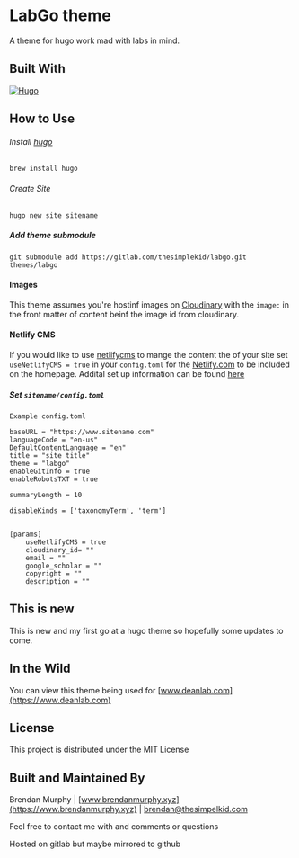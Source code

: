 # LabGo theme

A theme for hugo work mad with labs in mind.

## Built With

[![Hugo](https://img.shields.io/badge/Hugo-%5E0.80.0-ff4088?style=flat-square&logo=hugo)](https://gohugo.io/)

## How to Use

###### Install [hugo](https://gohugo.io)

```
brew install hugo
```

###### Create Site

```
hugo new site sitename
```

##### Add theme submodule

```
git submodule add https://gitlab.com/thesimplekid/labgo.git themes/labgo
```

#### Images

This theme assumes you're hostinf images on [Cloudinary](https://cloudinary.com/) with the `image:` in the front matter of content beinf the image id from cloudinary.

#### Netlify CMS

If you would like to use [netlifycms](https://www.netlifycms.org/) to mange the content the of your site set `useNetlifyCMS = true` in your `config.toml` for the [Netlify.com](https://www.netlify.com/) to be included on the homepage. Addital set up information can be found [here](https://www.netlifycms.org/docs/start-with-a-template/)

##### Set `sitename/config.toml`

```
Example config.toml

baseURL = "https://www.sitename.com"
languageCode = "en-us"
DefaultContentLanguage = "en"
title = "site title"
theme = "labgo"
enableGitInfo = true
enableRobotsTXT = true

summaryLength = 10

disableKinds = ['taxonomyTerm', 'term']


[params]
    useNetlifyCMS = true
    cloudinary_id= ""
    email = ""
    google_scholar = ""
    copyright = ""
    description = ""
```

## This is new

This is new and my first go at a hugo theme so hopefully some updates to come.

## In the Wild

You can view this theme being used for [www.deanlab.com](https://www.deanlab.com)

## License

This project is distributed under the MIT License

## Built and Maintained By

Brendan Murphy | [www.brendanmurphy.xyz](https://www.brendanmurphy.xyz) | brendan@thesimpelkid.com

Feel free to contact me with and comments or questions

Hosted on gitlab but maybe mirrored to github
